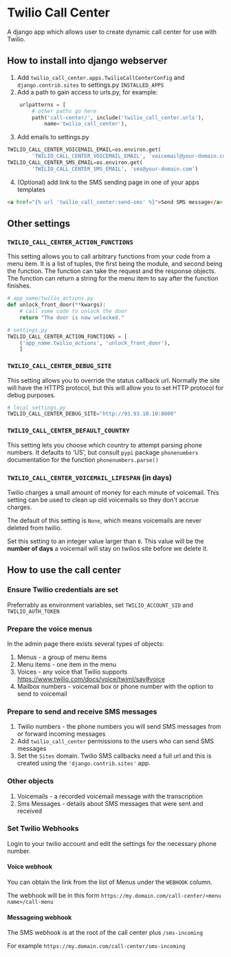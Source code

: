 # Twilio Call Center
A django app which allows user to create dynamic call center for use with Twilio.

## How to install into django webserver
1. Add `twilio_call_center.apps.TwilioCallCenterConfig` and
`django.contrib.sites` to settings.py `INSTALLED_APPS`
2. Add a path to gain access to urls.py, for example:
```python
    urlpatterns = [
        # other paths go here
        path('call-center/', include('twilio_call_center.urls'),
            name='twilio_call_center'),
```
3. Add emails to settings.py
```python
TWILIO_CALL_CENTER_VOICEMAIL_EMAIL=os.environ.get(
        'TWILIO_CALL_CENTER_VOICEMAIL_EMAIL', 'voicemail@your-domain.com')
TWILIO_CALL_CENTER_SMS_EMAIL=os.environ.get(
        'TWILIO_CALL_CENTER_SMS_EMAIL', 'sms@your-domain.com')
```
4. (Optional) add link to the SMS sending page in one of your apps templates
```html
<a href="{% url 'twilio_call_center:send-sms' %}">Send SMS message</a>
```

## Other settings
### `TWILIO_CALL_CENTER_ACTION_FUNCTIONS`
This setting allows you to call arbitrary functions from your code from a menu
item. It is a list of tuples, the first being the module, and second being the
function. The function can take the request and the response objects. The
function can return a string for the menu item to say after the function
finishes.
```python
# app_name/twilio_actions.py
def unlock_front_door(**kwargs):
    # call some code to unlock the door
    return "The door is now unlocked."

# settings.py
TWILIO_CALL_CENTER_ACTION_FUNCTIONS = [
    ('app_name.twilio_actions', 'unlock_front_door'),
    ]
```

### `TWILIO_CALL_CENTER_DEBUG_SITE`
This setting allows you to override the status callback url. Normally the site
will have the HTTPS protocol, but this will allow you to set HTTP protocol for
debug purposes.
```python
# local_settings.py
TWILIO_CALL_CENTER_DEBUG_SITE="http://93.93.10.10:8000"
```

### `TWILIO_CALL_CENTER_DEFAULT_COUNTRY`
This setting lets you choose which country to attempt parsing phone numbers.
It defaults to 'US', but consult `pypi` package `phonenumbers` documentation
for the function `phonenumbers.parse()`

### `TWILIO_CALL_CENTER_VOICEMAIL_LIFESPAN` (in days)
Twilio charges a small amount of money for each minute of voicemail.
This setting can be used to clean up old voicemails so they don't accrue charges.

The default of this setting is `None`, which means voicemails are never
deleted from twilio.

Set this setting to an integer value larger than `0`. This value will be the
**number of days** a voicemail will stay on twilios site before we delete it.

## How to use the call center
### Ensure Twilio credentials are set
Preferrably as environment variables, set `TWILIO_ACCOUNT_SID` and `TWILIO_AUTH_TOKEN`

### Prepare the voice menus
In the admin page there exists several types of objects:
1. Menus - a group of menu items
2. Menu items - one item in the menu
3. Voices - any voice that Twilio supports https://www.twilio.com/docs/voice/twiml/say#voice
4. Mailbox numbers - voicemail box or phone number with the option to send to voicemail

### Prepare to send and receive SMS messages
1. Twilio numbers - the phone numbers you will send SMS messages from or
forward incoming messages
2. Add `twilio_call_center` permissions to the users who can send SMS messages
3. Set the `Sites` domain. Twilio SMS callbacks need a full url and this is
created using the `'django.contrib.sites'` app.

### Other objects
1. Voicemails - a recorded voicemail message with the transcription
2. Sms Messages - details about SMS messages that were sent and received

### Set Twilio Webhooks
Login to your twilio account and edit the settings for the necessary phone number.
#### Voice webhook
You can obtain the link from the list of Menus under the `WEBHOOK` column.

The webhook will be in this form
`https://my.domain.com/call-center/<menu name>/call-menu`
#### Messageing webhook
The SMS webhook is at the root of the call center plus `/sms-incoming`

For example `https://my.domain.com/call-center/sms-incoming`
